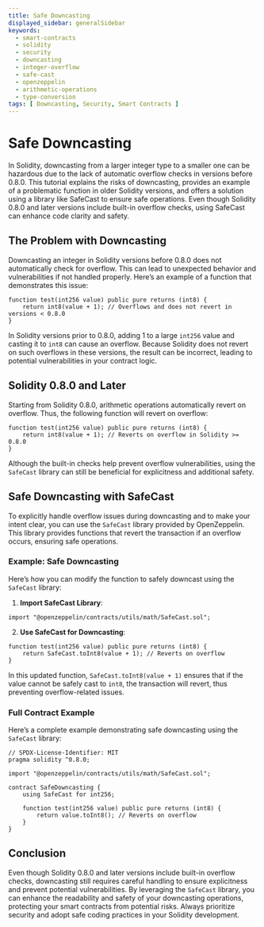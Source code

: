 ```yaml
---
title: Safe Downcasting
displayed_sidebar: generalSidebar
keywords:
  - smart-contracts
  - solidity
  - security
  - downcasting
  - integer-overflow
  - safe-cast
  - openzeppelin
  - arithmetic-operations
  - type-conversion
tags: [ Downcasting, Security, Smart Contracts ]
---
```


# Safe Downcasting

In Solidity, downcasting from a larger integer type to a smaller one can be hazardous due to the lack of automatic overflow checks in versions before 0.8.0. This tutorial explains the risks of downcasting, provides an example of a problematic function in older Solidity versions, and offers a solution using a library like SafeCast to ensure safe operations. Even though Solidity 0.8.0 and later versions include built-in overflow checks, using SafeCast can enhance code clarity and safety.

## The Problem with Downcasting

Downcasting an integer in Solidity versions before 0.8.0 does not automatically check for overflow. This can lead to unexpected behavior and vulnerabilities if not handled properly. Here’s an example of a function that demonstrates this issue:

```solidity
function test(int256 value) public pure returns (int8) {
    return int8(value + 1); // Overflows and does not revert in versions < 0.8.0
}
```

In Solidity versions prior to 0.8.0, adding 1 to a large `int256` value and casting it to `int8` can cause an overflow. Because Solidity does not revert on such overflows in these versions, the result can be incorrect, leading to potential vulnerabilities in your contract logic.

## Solidity 0.8.0 and Later

Starting from Solidity 0.8.0, arithmetic operations automatically revert on overflow. Thus, the following function will revert on overflow:

```solidity
function test(int256 value) public pure returns (int8) {
    return int8(value + 1); // Reverts on overflow in Solidity >= 0.8.0
}
```

Although the built-in checks help prevent overflow vulnerabilities, using the `SafeCast` library can still be beneficial for explicitness and additional safety.

## Safe Downcasting with SafeCast

To explicitly handle overflow issues during downcasting and to make your intent clear, you can use the `SafeCast` library provided by OpenZeppelin. This library provides functions that revert the transaction if an overflow occurs, ensuring safe operations.

### Example: Safe Downcasting

Here’s how you can modify the function to safely downcast using the `SafeCast` library:

1. **Import SafeCast Library**:

  ```solidity
  import "@openzeppelin/contracts/utils/math/SafeCast.sol";
  ```

2. **Use SafeCast for Downcasting**:
  ```solidity
  function test(int256 value) public pure returns (int8) {
      return SafeCast.toInt8(value + 1); // Reverts on overflow
  }
  ```

In this updated function, `SafeCast.toInt8(value + 1)` ensures that if the value cannot be safely cast to `int8`, the transaction will revert, thus preventing overflow-related issues.

### Full Contract Example

Here’s a complete example demonstrating safe downcasting using the `SafeCast` library:

```solidity
// SPDX-License-Identifier: MIT
pragma solidity ^0.8.0;

import "@openzeppelin/contracts/utils/math/SafeCast.sol";

contract SafeDowncasting {
    using SafeCast for int256;

    function test(int256 value) public pure returns (int8) {
        return value.toInt8(); // Reverts on overflow
    }
}
```

## Conclusion

Even though Solidity 0.8.0 and later versions include built-in overflow checks, downcasting still requires careful handling to ensure explicitness and prevent potential vulnerabilities. By leveraging the `SafeCast` library, you can enhance the readability and safety of your downcasting operations, protecting your smart contracts from potential risks. Always prioritize security and adopt safe coding practices in your Solidity development.
